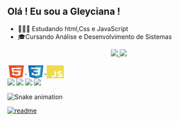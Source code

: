 ## Olá ! Eu sou a Gleyciana !

- 👨🏼‍🎓 Estudando html,Css e JavaScript 
- 🎓Cursando Análise e Desenvolvimento de Sistemas

<div align="center">
  <a href="https://github.com/Gleyciana">
  <img height="150em" src="https://github-readme-stats.vercel.app/api?username=Gleyciana&show_icons=true&theme=omni&include_all_commits=true&count_private=true"/>
  <img height="150em" src="https://github-readme-stats.vercel.app/api/top-langs/?username=Gleyciana&layout=compact&langs_count=6&theme=omni"/>

</div>
<div style="display: inline_block"><br>
  
  <img align="center" alt="Gleyciana-HTML" height="30" width="40" src="https://raw.githubusercontent.com/devicons/devicon/master/icons/html5/html5-original.svg">
  <img align="center" alt="Gleyciana-CSS" height="30" width="40" src="https://raw.githubusercontent.com/devicons/devicon/master/icons/css3/css3-original.svg">
  <img align="center" alt="Gleyciana-Js" height="30" width="40" src="https://raw.githubusercontent.com/devicons/devicon/master/icons/javascript/javascript-plain.svg">
</div>

<div> 
  <a href=" https://www.instagram.com/gleyciana_campelo/" target="_blank"><img src="https://img.shields.io/badge/-Instagram-%23E4405F?style=for-the-badge&logo=instagram&logoColor=white" target="_blank"></a>
<a href="https://discord.com/channels/882270651354841099/882595705192083466" target="_blank"><img src="https://img.shields.io/badge/Discord-7289DA?style=for-the-badge&logo=discord&logoColor=white" target="_blank"></a> 
  <a href = "gleycianacsombra@gmail.com"><img src="https://img.shields.io/badge/-Gmail-%23333?style=for-the-badge&logo=gmail&logoColor=white" target="_blank"></a>
  <a href="https://discord.com/channels/882270651354841099/882595705192083466" target="_blank"><img src="https://img.shields.io/badge/-LinkedIn-%230077B5?style=for-the-badge&logo=linkedin&logoColor=white" target="_blank"></a>
  
  ![Snake animation](https://github.com/Gleyciana/Gleyciana/blob/output/github-contribution-grid-snake.svg)
  
</div>

[![readme](https://github-readme-stats.vercel.app/api/pin/?username=Gleyciana&repo=Gleyciana&theme=react)](https://github.com/Gleyciana/Gleyciana)
